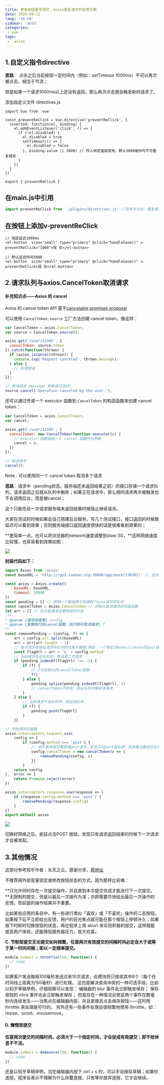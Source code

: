 ```yaml
---
title: 表单按钮重复提交，axios重复请求的处理方案
date: 2020-09-11
lang: 'zh-CN'
sidebar: 'auto'
categories:
 - vue
tags:
 -  axios
---
```



 

## 1.自定义指令directive

**思路**： 点击之后当前按钮一定时间内（例如：setTimeout 1000ms）不可以再次被点击，相当于节流；

但是如果一个请求1000ms以上还没有返回，那么再次点击就会触发新的请求了。

添加自定义文件 directives.js

 

```vue
import Vue from 'vue'

const preventReClick = Vue.directive('preventReClick', {
  inserted: function(el, binding) {
    el.addEventListener('click', () => {
      if (!el.disabled) {
        el.disabled = true
        setTimeout(() => {
          el.disabled = false
        }, binding.value || 3000) // 传入绑定值就使用，默认3000毫秒内不可重复触发
      }
    })
  }
})

export { preventReClick }
```

## 在main.js中引用

 

```js
import preventReClick from './plugins/directives.js' //防多次点击，重复提交复制代码
```

## 在按钮上添加v-preventReClick

 

```vue
// 指定延迟1000ms
<el-button  size="small" type="primary" @click="handleSave()" v-preventReClick="1000">保 存</el-button>

// 默认延迟时间3000
<el-button  size="small" type="primary" @click="handleSave()" v-preventReClick>保 存</el-button>
```

## 2.请求队列与axios.CancelToken取消请求

#### 补充知识点——Axios 的 cancel

Axios 的 cancel token API 基于[cancelable promises proposal](https://github.com/tc39/proposal-cancelable-promises)

可以使用 `CancelToken.source` 工厂方法创建 cancel token，像这样：

```js
var CancelToken = axios.CancelToken;
var source = CancelToken.source();

axios.get('/user/12345', {
  cancelToken: source.token
}).catch(function(thrown) {
  if (axios.isCancel(thrown)) {
    console.log('Request canceled', thrown.message);
  } else {
    // 处理错误
  }
});

// 取消请求（message 参数是可选的）
source.cancel('Operation canceled by the user.');
```

还可以通过传递一个 executor 函数到 `CancelToken` 的构造函数来创建 cancel token：

```js
var CancelToken = axios.CancelToken;
var cancel;

axios.get('/user/12345', {
  cancelToken: new CancelToken(function executor(c) {
    // executor 函数接收一个 cancel 函数作为参数
    cancel = c;
  })
});

// 取消请求
cancel();
```

Note : 可以使用同一个 cancel token 取消多个请求

**思路**：请求中（pending状态，服务端还未返回结果之前）的接口存储一个请求队列，请求返回之后就从队列中删除；如果正在请求中，那么相同请求再次被触发也不会调用后台，而是被cancel；

这个只能在前一次请求服务端未返回结果时候阻止继续请求。



大家在测试的时候如果会自己搭建后台服务，写几个测试接口，接口返回的时候做延迟可以看到效果；否则服务端接口返回速度很快的话是很难看到效果的；

**更简单一点，也可以将浏览器的network速度调整到slow 3G，**这样网络速度比较慢，也容易看到效果如图：

![](http://qn.huat.xyz/content/20200907221033.png)

**封装代码如下：**

```js
import Axios from 'axios'
const baseURL = 'http://rap2.taobao.org:38080/app/mock/238367/' // 后台baseUrl

const axios = Axios.create({  
    baseURL: baseURL,  
    timeout: 30000
})
const pending = [] // 声明一个数组用于存储每个ajax请求的队列
const cancelToken = Axios.CancelToken // 初始化取消请求的构造函数
let arr = [] // 区分是请求还是响应的头部
/** 
* @param {请求体信息} config 
* @param {直接执行的cancel函数，执行即可取消请求} f 
*/
const removePending = (config, f) => {  
    arr = config.url.split(baseURL)  
    arr = arr[arr.length - 1]  
    // 每次请求存储在请求中队列的元素关键值,例如：一个地址为books/create的post请求处理之后为："books/create&post"  
    const flagUrl = arr + '&' + config.method
    // 当前请求存在队列中，取消第二次请求  
    if (pending.indexOf(flagUrl) !== -1) {    
        if (f) {      
            // f为实例化的cancelToken函数      
            f()    
        } else {      
            pending.splice(pending.indexOf(flagUrl), 1) 
            // cancelToken不存在，则从队列中删除该请求    
        }  
    } else {    
        // 当前请求不在队列中，就加进队列    
        if (f) {      
            pending.push(flagUrl)    
        }  
    }}

// 添加请求拦截器
axios.interceptors.request.use(  
    config => {    
        if (config.method === 'post') {      
            // 由于表单提交都使用post请求，此处只对post做处理；具体情况要结合业务需要      
            config.cancelToken = new cancelToken(c => {        
                removePending(config, c)      
            })    
        }    
    return config  
},  error => {    
    return Promise.reject(error)  
})

axios.interceptors.response.use(response => {  
    if (response.config.method === 'post') {    
        removePending(response.config)  
    }
})
export default axios
```



![](http://qn.huat.xyz/content/20200907221130.png)



切换好网络之后，疯狂点击POST  按钮，发现只有请求返回结束的时候下一次请求才会被发起。



#### 

## 3.其他情况

这部分参考知乎作者：长天之云，感谢分享，[原地址](https://www.zhihu.com/question/19805411/answer/15465427)

不推荐用外部变量锁定或修改按钮状态的方式，因为那样比较难：

**只允许同时存在一次提交操作，并且直到本次提交完成才能进行下一次提交。**无限制的提交，但是以最后一次操作为准；亦即需要尽快给出最后一次操作的反馈，而前面的操作结果并不重要。

比如某些应用的条目中，有一些进行类似「喜欢」或「不喜欢」操作的二态按钮。如果按下后不立即给出反馈，用户的目光焦点就可能在那个按钮上停顿许久；如果按下时即时切换按钮的状态，再在程序上用 abort 来实现积极的提交，这样既能提高用户体验，还能降低服务器压力，皆大欢喜。

**C. 节制型提交无论提交如何频繁，任意两次有效提交的间隔时间必定会大于或等于某一时间间隔；即以一定频率提交。**

```js
module.submit = throttle(150, function() {
  // todo
})
```

如果客户发送每隔100毫秒发送过来10次请求，此模块将只接收其中6个（每个在时间线上距离为150毫秒）进行处理。
这也是解决查询冲突的一种可选手段，比如以知乎草稿举例，仔细观察可以发现：
编辑器的 blur 事件会立即触发保存；
保存按钮的 click 事件也会立即触发保存；
但是存在一种情况会使这两个事件在数毫秒内连续发生——当焦点在编辑器内部，并且直接去点击保存按钮——这时用 throttle 来处理是可行的。
另外还有一些事件处理会很频繁地使用 throttle，如： resize、scroll、mousemove。



#### D. 懒惰型提交

**任意两次提交的间隔时间，必须大于一个指定时间，才会促成有效提交；即不给休息不干活。**

```js
module.submit = debounce(150, function() {
  // todo
})
```

还是以知乎草稿举例，当在编辑器内按下 ctrl + s 时，可以手动保存草稿；如果你连按，程序会表示不理解为什么你要连按，只有等你放弃连按，它才会继续。


